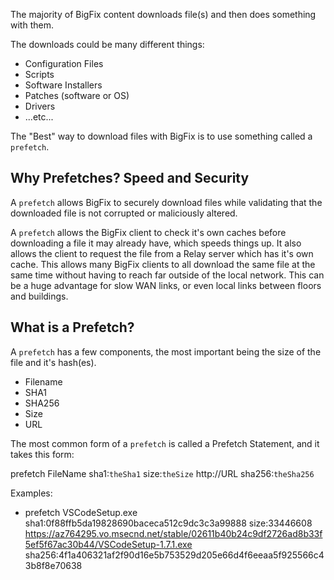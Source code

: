 The majority of BigFix content downloads file(s) and then does something with them.

The downloads could be many different things:

- Configuration Files
- Scripts
- Software Installers
- Patches (software or OS)
- Drivers
- ...etc...

The "Best" way to download files with BigFix is to use something called a `prefetch`.

## Why Prefetches? Speed and Security

A `prefetch` allows BigFix to securely download files while validating that the downloaded file is not corrupted or maliciously altered.

A `prefetch` allows the BigFix client to check it's own caches before downloading a file it may already have, which speeds things up. It also allows the client to request the file from a Relay server which has it's own cache. This allows many BigFix clients to all download the same file at the same time without having to reach far outside of the local network. This can be a huge advantage for slow WAN links, or even local links between floors and buildings.

## What is a Prefetch?

A `prefetch` has a few components, the most important being the size of the file and it's hash(es).

- Filename
- SHA1
- SHA256
- Size
- URL

The most common form of a `prefetch` is called a Prefetch Statement, and it takes this form:

prefetch FileName sha1:`theSha1` size:`theSize` http://URL sha256:`theSha256`

Examples:

- prefetch VSCodeSetup.exe sha1:0f88ffb5da19828690baceca512c9dc3c3a99888 size:33446608 https://az764295.vo.msecnd.net/stable/02611b40b24c9df2726ad8b33f5ef5f67ac30b44/VSCodeSetup-1.7.1.exe sha256:4f1a406321af2f90d16e5b753529d205e66d4f6eeaa5f925566c43b8f8e70638
